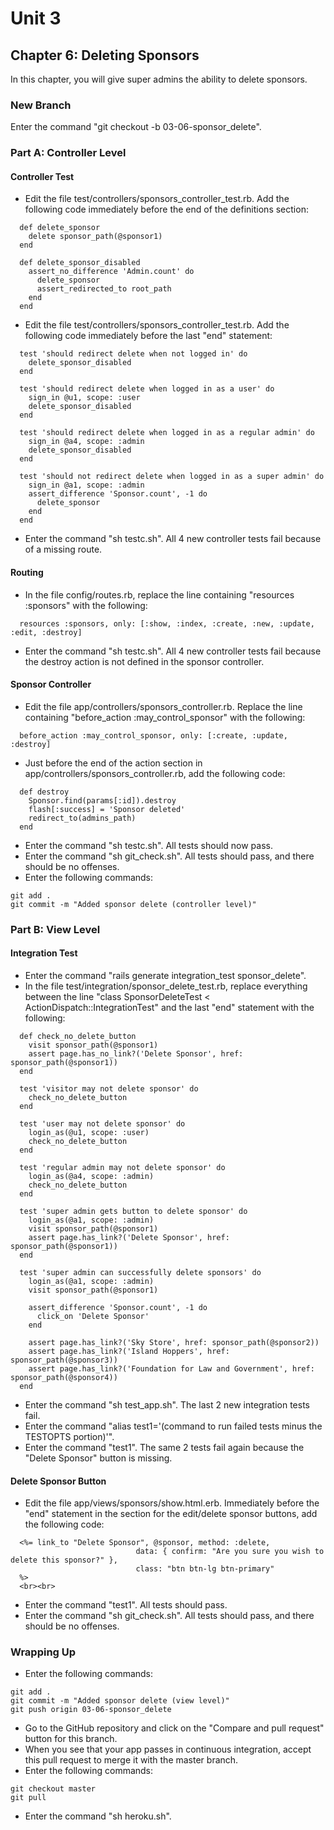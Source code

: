 # Unit 3
## Chapter 6: Deleting Sponsors

In this chapter, you will give super admins the ability to delete sponsors.

### New Branch
Enter the command "git checkout -b 03-06-sponsor_delete".

### Part A: Controller Level

#### Controller Test
* Edit the file test/controllers/sponsors_controller_test.rb.  Add the following code immediately before the end of the definitions section:
```
  def delete_sponsor
    delete sponsor_path(@sponsor1)
  end

  def delete_sponsor_disabled
    assert_no_difference 'Admin.count' do
      delete_sponsor
      assert_redirected_to root_path
    end
  end
```
* Edit the file test/controllers/sponsors_controller_test.rb.  Add the following code immediately before the last "end" statement:
```
  test 'should redirect delete when not logged in' do
    delete_sponsor_disabled
  end

  test 'should redirect delete when logged in as a user' do
    sign_in @u1, scope: :user
    delete_sponsor_disabled
  end

  test 'should redirect delete when logged in as a regular admin' do
    sign_in @a4, scope: :admin
    delete_sponsor_disabled
  end

  test 'should not redirect delete when logged in as a super admin' do
    sign_in @a1, scope: :admin
    assert_difference 'Sponsor.count', -1 do
      delete_sponsor
    end
  end
```
* Enter the command "sh testc.sh".  All 4 new controller tests fail because of a missing route.

#### Routing
* In the file config/routes.rb, replace the line containing "resources :sponsors" with the following:
```
  resources :sponsors, only: [:show, :index, :create, :new, :update, :edit, :destroy]
```
* Enter the command "sh testc.sh".  All 4 new controller tests fail because the destroy action is not defined in the sponsor controller.

#### Sponsor Controller
* Edit the file app/controllers/sponsors_controller.rb.  Replace the line containing "before_action :may_control_sponsor" with the following:
```
  before_action :may_control_sponsor, only: [:create, :update, :destroy]
```
* Just before the end of the action section in app/controllers/sponsors_controller.rb, add the following code:
```
  def destroy
    Sponsor.find(params[:id]).destroy
    flash[:success] = 'Sponsor deleted'
    redirect_to(admins_path)
  end
```
* Enter the command "sh testc.sh".  All tests should now pass.
* Enter the command "sh git_check.sh".  All tests should pass, and there should be no offenses.
* Enter the following commands:
```
git add .
git commit -m "Added sponsor delete (controller level)"
```

### Part B: View Level

#### Integration Test
* Enter the command "rails generate integration_test sponsor_delete".
* In the file test/integration/sponsor_delete_test.rb, replace everything between the line "class SponsorDeleteTest < ActionDispatch::IntegrationTest" and the last "end" statement with the following:
```
  def check_no_delete_button
    visit sponsor_path(@sponsor1)
    assert page.has_no_link?('Delete Sponsor', href: sponsor_path(@sponsor1))
  end

  test 'visitor may not delete sponsor' do
    check_no_delete_button
  end

  test 'user may not delete sponsor' do
    login_as(@u1, scope: :user)
    check_no_delete_button
  end

  test 'regular admin may not delete sponsor' do
    login_as(@a4, scope: :admin)
    check_no_delete_button
  end

  test 'super admin gets button to delete sponsor' do
    login_as(@a1, scope: :admin)
    visit sponsor_path(@sponsor1)
    assert page.has_link?('Delete Sponsor', href: sponsor_path(@sponsor1))
  end

  test 'super admin can successfully delete sponsors' do
    login_as(@a1, scope: :admin)
    visit sponsor_path(@sponsor1)

    assert_difference 'Sponsor.count', -1 do
      click_on 'Delete Sponsor'
    end

    assert page.has_link?('Sky Store', href: sponsor_path(@sponsor2))
    assert page.has_link?('Island Hoppers', href: sponsor_path(@sponsor3))
    assert page.has_link?('Foundation for Law and Government', href: sponsor_path(@sponsor4))
  end
  ```
  * Enter the command "sh test_app.sh".  The last 2 new integration tests fail.
  * Enter the command "alias test1='(command to run failed tests minus the TESTOPTS portion)'".
  * Enter the command "test1".  The same 2 tests fail again because the "Delete Sponsor" button is missing.

#### Delete Sponsor Button
* Edit the file app/views/sponsors/show.html.erb. Immediately before the "end" statement in the section for the edit/delete sponsor buttons, add the following code:
```
  <%= link_to "Delete Sponsor", @sponsor, method: :delete,
                            data: { confirm: "Are you sure you wish to delete this sponsor?" },
                            class: "btn btn-lg btn-primary"
  %>
  <br><br>
```
* Enter the command "test1".  All tests should pass.
* Enter the command "sh git_check.sh".  All tests should pass, and there should be no offenses.

### Wrapping Up
* Enter the following commands:
```
git add .
git commit -m "Added sponsor delete (view level)"
git push origin 03-06-sponsor_delete
```
* Go to the GitHub repository and click on the "Compare and pull request" button for this branch.
* When you see that your app passes in continuous integration, accept this pull request to merge it with the master branch.
* Enter the following commands:
```
git checkout master
git pull
```
* Enter the command "sh heroku.sh".

